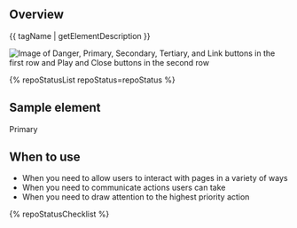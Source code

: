 ## Overview

{{ tagName | getElementDescription }}

<uxdot-example width-adjustment="442px">
  <img src="{{ './button-sample.png' | url }}" alt="Image of Danger, Primary, Secondary, Tertiary, and Link buttons in the first row and Play and Close buttons in the second row">
</uxdot-example>

{% repoStatusList repoStatus=repoStatus %}


## Sample element

<rh-button>Primary</rh-button>

## When to use

  - When you need to allow users to interact with pages in a variety of ways
  - When you need to communicate actions users can take
  - When you need to draw attention to the highest priority action

{% repoStatusChecklist %}
